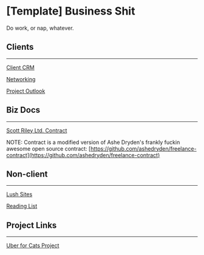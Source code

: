 # [Template] Business Shit

Do work, or nap, whatever.

## Clients

---

[Client CRM](%5BTemplate%5D%20Business%20Shit%20f7d2e458add7478a95594399458ce199/Client%20CRM%209fb724b26f9f499583f8233e88699c73.csv)

[Networking](%5BTemplate%5D%20Business%20Shit%20f7d2e458add7478a95594399458ce199/Networking%2008aa5e1fcdf9469b861c620ef9077c2a.csv)

[Project Outlook](%5BTemplate%5D%20Business%20Shit%20f7d2e458add7478a95594399458ce199/Project%20Outlook%203fd24d921b1745c896d7fe344e7eebc3.csv)

## Biz Docs

---

[Scott Riley Ltd. Contract](%5BTemplate%5D%20Business%20Shit%20f7d2e458add7478a95594399458ce199/Scott%20Riley%20Ltd%20Contract%204ae45e28425e454c895e763f885dada3.md)

NOTE: Contract is a modified version of Ashe Dryden's frankly fuckin awesome open source contract: [https://github.com/ashedryden/freelance-contract](https://github.com/ashedryden/freelance-contract)

## Non-client

---

[Lush Sites](%5BTemplate%5D%20Business%20Shit%20f7d2e458add7478a95594399458ce199/Lush%20Sites%20c370b82d24c94c9f8268b528bf059bcb.csv)

[Reading List](%5BTemplate%5D%20Business%20Shit%20f7d2e458add7478a95594399458ce199/Reading%20List%20f640bb0d18e644a2ba10589e966b5ef9.csv)

## Project Links

---

[Uber for Cats Project](%5BTemplate%5D%20Business%20Shit%20f7d2e458add7478a95594399458ce199/Uber%20for%20Cats%20Project%20235e3d02fa094ccb8f97b6c54a3ffbd5.md)
